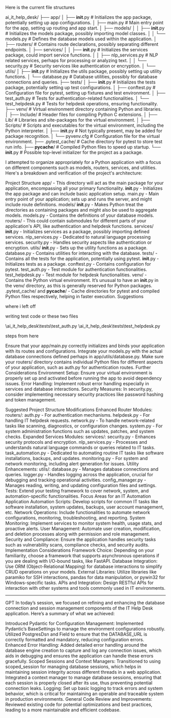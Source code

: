 
Here is the current file structures

ai_it_help_desk/
├── app/
│   ├── __init__.py                  # Initializes the app package, potentially setting up app configurations.
│   ├── main.py                      # Main entry point for the app, setting up routing and app start.
│   ├── models/
│   │   ├── __init__.py              # Initializes the models package, possibly importing model classes.
│   │   └── models.py                # Defines the database models used within the application.
│   ├── routers/                     # Contains route declarations, possibly separating different endpoints.
│   ├── services/
│   │   ├── __init__.py              # Initializes the services package, could import service functions.
│   │   ├── nlp_services.py          # NLP related services, perhaps for processing or analyzing text.
│   │   └── security.py              # Security services like authentication or encryption.
│   └── utils/
│       ├── __init__.py              # Initializes the utils package, possibly setting up utility functions.
│       └── database.py              # Database utilities, possibly for database connections and queries.
├── tests/
│   ├── __init__.py                  # Initializes the tests package, potentially setting up test configurations.
│   ├── conftest.py                  # Configuration file for pytest, setting up fixtures and test environment.
│   ├── test_auth.py                 # Tests for authentication-related functionalities.
│   └── test_helpdesk.py             # Tests for helpdesk operations, ensuring functionality.
├── venv/                            # Virtual environment directory containing Python and libraries.
│   ├── Include/                     # Header files for compiling Python C extensions.
│   ├── Lib/                         # Libraries and site-packages for the virtual environment.
│   ├── Scripts/                     # Scripts and executables for the virtual environment, including the Python interpreter.
│   ├── __init__.py                  # Not typically present, may be added for package recognition.
│   └── pyvenv.cfg                   # Configuration file for the virtual environment.
├── .pytest_cache/                   # Cache directory for pytest to store test run info.
├── __pycache__/                     # Compiled Python files to speed up startup.
└── __init__.py                      # Possible top-level initializer for the project as a package.


I attempted to organize appropriately for a Python application with a focus on different components such as models, routers, services, and utilities. Here's a breakdown and verification of the project's architecture:

Project Structure
app/ - This directory will act as the main package for your application, encompassing all your primary functionality.
__init__.py - Initializes the app package and can include basic application setup.
main.py - Main entry point of your application; sets up and runs the server, and might include route definitions.
models/
__init__.py - Makes Python treat the directories as containing packages and might also be used to aggregate models.
models.py - Contains the definitions of your database models.
routers/ - This could contain submodules for different parts of your application's API, like authentication and helpdesk functions.
services/
__init__.py - Initializes services as a package, possibly importing defined services.
nlp_services.py - Dedicated to natural language processing services.
security.py - Handles security aspects like authentication or encryption.
utils/
__init__.py - Sets up the utility functions as a package.
database.py - Contains utilities for interacting with the database.
tests/ - Contains all the tests for the application, potentially using pytest.
__init__.py - Initializes tests as a package.
conftest.py - Contains configuration for pytest.
test_auth.py - Test module for authentication functionalities.
test_helpdesk.py - Test module for helpdesk functionalities.
venv/ - Contains the Python virtual environment.
It’s unusual to have an __init__.py in the venv/ directory, as this is generally reserved for Python packages.
.pytest_cache/ and __pycache__/ - Cache directories for pytest and compiled Python files respectively, helping in faster execution.
Suggestions


where i left off

writing test code or these two files

\ai_it_help_desk\tests\test_auth.py
\ai_it_help_desk\tests\test_helpdesk.py

steps from here

Ensure that your app/main.py correctly initializes and binds your application with its routes and configurations.
Integrate your models.py with the actual database connections defined perhaps in app/utils/database.py.
Make sure your routers/ directory contains individual Python files for different aspects of your application, such as auth.py for authentication routes.
Further Considerations
Environment Setup: Ensure your virtual environment is properly set up and activated before running the app to avoid dependency issues.
Error Handling: Implement robust error handling especially in services and database interactions.
Security Measures: In security.py, consider implementing necessary security practices like password hashing and token management.


Suggested Project Structure Modifications
Enhanced Router Modules:
routers/:
auth.py - For authentication mechanisms.
helpdesk.py - For handling IT helpdesk requests.
network.py - To handle network-related tasks like scanning, diagnostics, or configuration changes.
system.py - For system administration functions such as updates, patches, and system checks.
Expanded Services Modules:
services/:
security.py - Enhances security protocols and encryption.
nlp_services.py - Processes and understands natural language commands or queries related to IT tasks.
task_automation.py - Dedicated to automating routine IT tasks like software installations, backups, and updates.
monitoring.py - For system and network monitoring, including alert generation for issues.
Utility Enhancements:
utils/:
database.py - Manages database connections and queries.
logger.py - Handles logging across the application, crucial for debugging and tracking operational activities.
config_manager.py - Manages reading, writing, and updating configuration files and settings.
Tests:
Extend your testing framework to cover network, system, and automation-specific functionalities.
Focus Areas for an IT Automation Application
Automation Scripts: Develop scripts for common IT tasks like software installation, system updates, backups, user account management, etc.
Network Operations: Include functionalities to automate network configurations, monitoring, troubleshooting, and reporting.
System Monitoring: Implement services to monitor system health, usage stats, and proactive alerts.
User Management: Automate user creation, modification, and deletion processes along with permission and role management.
Security and Compliance: Ensure the application handles security tasks such as vulnerability scans, compliance checks, and security audits.
Implementation Considerations
Framework Choice: Depending on your familiarity, choose a framework that supports asynchronous operations if you are dealing with I/O-bound tasks, like FastAPI.
Database Integration: Use ORM (Object-Relational Mapping) for database interactions to simplify CRUD operations on your models.
External Libraries: Utilize libraries like paramiko for SSH interactions, pandas for data manipulation, or pywin32 for Windows-specific tasks.
APIs and Integration: Design RESTful APIs for interaction with other systems and tools commonly used in IT environments.



--------------------------------------------------

GPT
In today’s session, we focused on refining and enhancing the database connection and session management components of the IT Help Desk application. Here’s a summary of what we achieved:

Introduced Pydantic for Configuration Management:
Implemented Pydantic’s BaseSettings to manage the environment configurations robustly.
Utilized PostgresDsn and Field to ensure that the DATABASE_URL is correctly formatted and mandatory, reducing configuration errors.
Enhanced Error Handling:
Added detailed error handling around the database engine creation to capture and log any connection issues, which aids in debugging and ensures the application can handle these errors gracefully.
Scoped Sessions and Context Managers:
Transitioned to using scoped_session for managing database sessions, which helps in maintaining session integrity across different threads in a web application.
Integrated a context manager to manage database sessions, ensuring that each session is properly closed after its use, thus preventing potential connection leaks.
Logging:
Set up basic logging to track errors and system behavior, which is critical for maintaining an operable and traceable system in production environments.
General Code Review and Improvements:
Reviewed existing code for potential optimizations and best practices, leading to a more maintainable and efficient codebase.